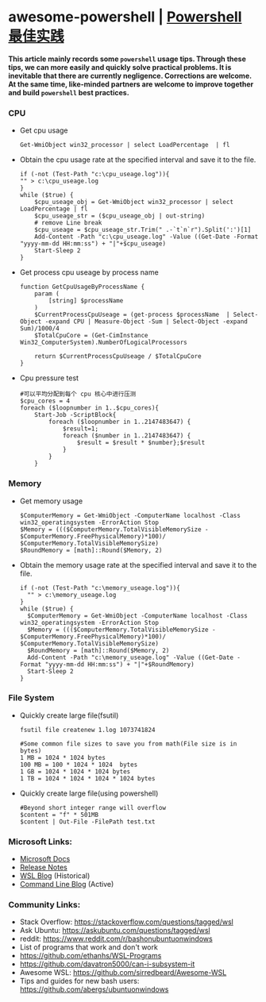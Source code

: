 
awesome-powershell | [Powershell 最佳实践](README.md)
===================

**This article mainly records some `powershell` usage tips. Through these tips, we can more easily and quickly solve practical problems. It is inevitable that there are currently negligence. Corrections are welcome. At the same time, like-minded partners are welcome to improve together and build `powershell` best practices.**

### CPU

* Get cpu usage

    ```cpu
    Get-WmiObject win32_processor | select LoadPercentage  | fl
    ```

* Obtain the cpu usage rate at the specified interval and save it to the file.

    ```cpu_percent
    if (-not (Test-Path "c:\cpu_useage.log")){
    "" > c:\cpu_useage.log
    }
    while ($true) {
        $cpu_useage_obj = Get-WmiObject win32_processor | select LoadPercentage | fl
        $cpu_useage_str = ($cpu_useage_obj | out-string)
        # remove Line break
        $cpu_useage = $cpu_useage_str.Trim(" .-`t`n`r").Split(':')[1]
        Add-Content -Path "c:\cpu_useage.log" -Value ((Get-Date -Format "yyyy-mm-dd HH:mm:ss") + "|"+$cpu_useage)
        Start-Sleep 2
    }
    ```

* Get process cpu useage by process name

    ```cpu_useage_by_process_name
    function GetCpuUsageByProcessName {
        param (
            [string] $processName
        )
        $CurrentProcessCpuUseage = (get-process $processName  | Select-Object -expand CPU | Measure-Object -Sum | Select-Object -expand Sum)/1000/4
        $TotalCpuCore = (Get-CimInstance Win32_ComputerSystem).NumberOfLogicalProcessors

        return $CurrentProcessCpuUseage / $TotalCpuCore
    }

    ```
* Cpu pressure test

    ```cpu_pressure
    #可以平均分配到每个 cpu 核心中进行压测
    $cpu_cores = 4
    foreach ($loopnumber in 1..$cpu_cores){
        Start-Job -ScriptBlock{ 
            foreach ($loopnumber in 1..2147483647) {
                $result=1;
                foreach ($number in 1..2147483647) {
                    $result = $result * $number};$result
                } 
            }
        }
    ```

### Memory

* Get memory usage

  ```memory_useage
  $ComputerMemory = Get-WmiObject -ComputerName localhost -Class win32_operatingsystem -ErrorAction Stop
  $Memory = ((($ComputerMemory.TotalVisibleMemorySize - $ComputerMemory.FreePhysicalMemory)*100)/ $ComputerMemory.TotalVisibleMemorySize)
  $RoundMemory = [math]::Round($Memory, 2)
  ```

* Obtain the memory usage rate at the specified interval and save it to the file.
  
  ```memory_useage_time_span
  if (-not (Test-Path "c:\memory_useage.log")){
    "" > c:\memory_useage.log
  }
  while ($true) {
    $ComputerMemory = Get-WmiObject -ComputerName localhost -Class win32_operatingsystem -ErrorAction Stop
    $Memory = ((($ComputerMemory.TotalVisibleMemorySize - $ComputerMemory.FreePhysicalMemory)*100)/ $ComputerMemory.TotalVisibleMemorySize)
    $RoundMemory = [math]::Round($Memory, 2)
    Add-Content -Path "c:\memory_useage.log" -Value ((Get-Date -Format "yyyy-mm-dd HH:mm:ss") + "|"+$RoundMemory)
    Start-Sleep 2
  }
  ```

### File System

* Quickly create large file(fsutil)

  ```fsutil
  fsutil file createnew 1.log 1073741824

  #Some common file sizes to save you from math(File size is in bytes)
  1 MB = 1024 * 1024 bytes
  100 MB = 100 * 1024 * 1024  bytes
  1 GB = 1024 * 1024 * 1024 bytes
  1 TB = 1024 * 1024 * 1024 * 1024 bytes
  ```

* Quickly create large file(using powershell)

  ```create_file
  #Beyond short integer range will overflow
  $content = "f" * 501MB
  $content | Out-File -FilePath test.txt
  ```

### Microsoft Links:

- [Microsoft Docs](https://docs.microsoft.com/en-us/windows/wsl/about)
- [Release Notes](https://docs.microsoft.com/en-us/windows/wsl/release-notes)
- [WSL Blog](https://blogs.msdn.microsoft.com/wsl) (Historical)
- [Command Line Blog](https://blogs.msdn.microsoft.com/commandline/) (Active)

### Community Links:

- Stack Overflow: https://stackoverflow.com/questions/tagged/wsl
- Ask Ubuntu: https://askubuntu.com/questions/tagged/wsl
- reddit: https://www.reddit.com/r/bashonubuntuonwindows
- List of programs that work and don't work
- https://github.com/ethanhs/WSL-Programs
- https://github.com/davatron5000/can-i-subsystem-it
- Awesome WSL: https://github.com/sirredbeard/Awesome-WSL
- Tips and guides for new bash users: https://github.com/abergs/ubuntuonwindows